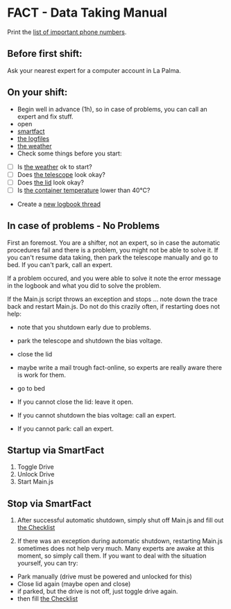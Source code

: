 # FACT - Data Taking Manual

 Print the [list of important phone numbers](https://trac.fact-project.org/wiki/Protected/ContactInfo).
 

## Before first shift:

Ask your nearest expert for a computer account in La Palma.

## On your shift:

 * Begin well in advance (1h), so in case of problems, you can call an expert and fix stuff.
 * open
  * [smartfact](https://www.fact-project.org/smartfact)
  * [the logfiles](http://www.fact-project.org/showlog)
  * [the weather](http://www.magic.iac.es/site/weather/index.html)
 * Check some things before you start:
  - [ ] Is [the weather](http://www.magic.iac.es/site/weather/index.html) ok to start?
  - [ ] Does [the telescope](http://fact-project.org/cam/index.php) look okay?
  - [ ] Does [the lid](http://fact-project.org/cam/lidcam.php) look okay?
  - [ ] Is [the container temperature](http://fact-project.org/smartfact/index.html?sound#temperature) lower than 40°C?
 * Create a [new logbook thread](https://www.fact-project.org/logbook/newthread.php?fid=2)
 
## In case of problems - No Problems

 First an foremost. You are a shifter, not an expert, so in case the automatic procedures fail
 and there is a problem, you might not be able to solve it.
 If you can't resume data taking, then park the telescope manually and go to bed.
 If you can't park, call an expert.

 If a problem occured, and you were able to solve it note the error message in the logbook and what you did to solve the problem.

 If the Main.js script throws an exception and stops ... note down the trace back and restart Main.js. Do not do this crazily often, if restarting does not help:
   * note that you shutdown early due to problems.
   * park the telescope and shutdown the bias voltage.
   * close the lid
   * maybe write a mail trough fact-online, so experts are really aware there is work for them.
   * go to bed
 
 * If you cannot close the lid: leave it open.
 * If you cannot shutdown the bias voltage: call an expert.
 * If you cannot park: call an expert.


## Startup via SmartFact

 1. Toggle Drive
 2. Unlock Drive
 3. Start Main.js 


## Stop via SmartFact

1. After successful automatic shutdown, simply shut off Main.js and fill out [the Checklist](http://fact-project.org/Checklist/)

2. If there was an exception during automatic shutdown, restarting Main.js sometimes does not help very much. Many experts are awake at this moment, so simply call them. If you want to deal with the situation yourself, you can try:

  * Park manually (drive must be powered and unlocked for this)
  * Close lid again (maybe open and close)
  * if parked, but the drive is not off, just toggle drive again.
  * then fill [the Checklist](http://fact-project.org/Checklist/)
